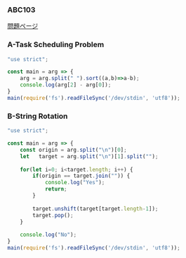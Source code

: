 ### ABC103
[問題ページ](https://atcoder.jp/contests/abc103/tasks)

### A-Task Scheduling Problem
```JavaScript
"use strict";

const main = arg => {
    arg = arg.split(" ").sort((a,b)=>a-b);
    console.log(arg[2] - arg[0]);
}
main(require('fs').readFileSync('/dev/stdin', 'utf8'));

```

### B-String Rotation
```JavaScript
"use strict";

const main = arg => {
    const origin = arg.split("\n")[0];
    let   target = arg.split("\n")[1].split("");
    
    for(let i=0; i<target.length; i++) {
        if(origin == target.join("")) {
            console.log("Yes");
            return;
        }
        
        target.unshift(target[target.length-1]);
        target.pop();
    }
    
    console.log("No");
}
main(require('fs').readFileSync('/dev/stdin', 'utf8'));

```